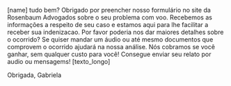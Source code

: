 [name] tudo bem? Obrigado por preencher nosso formulário no site da Rosenbaum Advogados sobre o seu problema com voo. Recebemos as informações a respeito de seu caso e estamos aqui para lhe facilitar a receber sua indenizacao. Por favor poderia nos dar maiores detalhes sobre o ocorrido? Se quiser mandar um áudio ou até mesmo documentos que comprovem o ocorrido ajudará na nossa análise. Nós cobramos se você ganhar, sem qualquer custo para você! Consegue enviar seu relato por audio ou mensagems! 
[texto_longo]

Obrigada,  Gabriela
